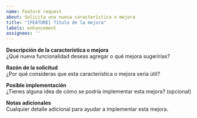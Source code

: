 ```yaml
---
name: Feature request
about: Solicita una nueva característica o mejora
title: "[FEATURE] Título de la mejora"
labels: enhancement
assignees: ''
---
```


**Descripción de la característica o mejora**  
¿Qué nueva funcionalidad deseas agregar o qué mejora sugerirías?

**Razón de la solicitud**  
¿Por qué consideras que esta característica o mejora sería útil?

**Posible implementación**  
¿Tienes alguna idea de cómo se podría implementar esta mejora? (opcional)

**Notas adicionales**  
Cualquier detalle adicional para ayudar a implementar esta mejora.
